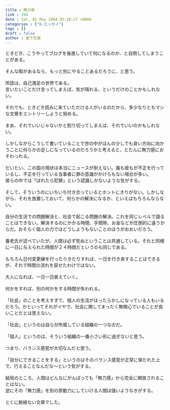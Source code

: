 ```yaml
---
title : 無力感
link : 294
date : Sat, 01 May 2004 05:28:27 +0000
categories : ["6-エッセイ"]
tags : []
draft : false
author : 倉下忠憲
---
```


ときどき、こうやってブログを後進していて何になるのか、と自問してしまうことがある。<BR><BR>そんな暇があるなら、もっと別にやることあるだろうに、と思う。<BR><BR>所詮は、自己満足の世界である。<BR>言いたいことだけ言ってしまえば、気が晴れる、というだけのことかもしれない。<BR><BR>それでも、ときどき読みに来ていただける人がいるのだから、多少なりともマシな文章をエントリーしようと努める。<BR><BR>まあ、それでいいじゃないかと割り切ってしまえば、それでいいのかもしれない。<BR><BR>しかしながらこうして書いていることで世の中がほんの少しでも良い方向に向かうことに何らかの足しになっているのだろうかと考えると、とたんに無力感におそわっれる。<BR><BR>だいたい、この国の現状は本当にニュースが耐えない。誰も彼もが不正を行っているし、不正を行っている当事者に罪の意識がかけらもない場合が多い。<BR>彼らの中では「ばれたら犯罪」という認識しかないような気がする。<BR><BR>そして、そういうのにいちいち付き合っているとホントにきりがない。しかしながら、それを放置しておいて、何らかの解決になるか、といえばもちろんならない。<BR><BR>自分の生活での問題解決と、社会で起こる問題の解決。これを同じレベルで語ることはできない。解決するのにかかる時間、手間隙、お金などが圧倒的に違うからだ。おそらく個人の力ではどうしようもないことのほうがおおいだろう。<BR><BR>養老氏が述べていたが、人間は必ず死ぬということは共通している。それと同様に一日に与えられた時間が２４時間だというのも同じである。<BR><BR>もちろん日付変更線を行ったりきたりすれば、一日を行き来することはできるが、それで時間の流れを戻せたわけではない。<BR><BR>大人になれば、一日一日衰えていく。<BR><BR>何かをすれば、別の何かをする時間が失われる。<BR><BR>「社会」のことを考えすぎて、個人の生活がほったらかしになっている人もいるだろう。かといってそれがイヤで、社会に関してまったく無関心でいることが良いことだとは思えない。<BR><BR>「社会」というのは自らが所属している組織の一つなのだ。<BR><BR>「個人」というのは、そういう組織の一番小さい形に過ぎないと思う。<BR><BR>つまり、バランス感覚が大切なんだと思う。<BR><BR>「自分にできることをする」というのはそのバランス感覚が正常に保たれた上で、行えることなんだな～という気がする。<BR><BR>結局のところ、人間はどんなにがんばっても「無力感」から完全に開放されることはない。<BR>逆にその「無力感」を別の原動力にしていける人間は強いようなきがする。<BR><BR>とくに脈絡ない文章でした。<br><br>
